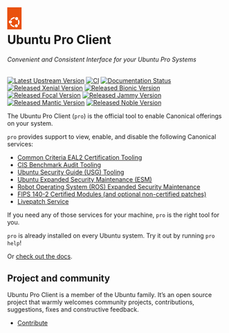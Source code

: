 <h1>
  <a href="https://ubuntu.com/pro" target="_blank">
    <img src="https://raw.githubusercontent.com/canonical/ubuntu-pro-client/docs/docs/_static/circle_of_friends.png" width="33"/>
  </a>
  <br>
  Ubuntu Pro Client
</h1>

###### Convenient and Consistent Interface for your Ubuntu Pro Systems
[![Latest Upstream Version](https://img.shields.io/github/v/tag/canonical/ubuntu-pro-client.svg?label=Latest%20Upstream%20Version&logo=github&logoColor=white&color=33ce57)](https://github.com/canonical/ubuntu-pro-client/tags)
[![CI](https://github.com/canonical/ubuntu-pro-client/actions/workflows/ci-base.yaml/badge.svg?branch=main)](https://github.com/canonical/ubuntu-pro-client/actions)
[![Documentation Status](https://readthedocs.com/projects/canonical-ubuntu-pro-client/badge/?version=latest)](https://canonical-ubuntu-pro-client.readthedocs-hosted.com/en/latest/?badge=latest)
<br/>
[![Released Xenial Version](https://img.shields.io/ubuntu/v/ubuntu-advantage-tools/xenial?label=Xenial&logo=ubuntu&logoColor=white)](https://launchpad.net/ubuntu/xenial/+source/ubuntu-advantage-tools)
[![Released Bionic Version](https://img.shields.io/ubuntu/v/ubuntu-advantage-tools/bionic?label=Bionic&logo=ubuntu&logoColor=white)](https://launchpad.net/ubuntu/bionic/+source/ubuntu-advantage-tools)
[![Released Focal Version](https://img.shields.io/ubuntu/v/ubuntu-advantage-tools/focal?label=Focal&logo=ubuntu&logoColor=white)](https://launchpad.net/ubuntu/focal/+source/ubuntu-advantage-tools)
[![Released Jammy Version](https://img.shields.io/ubuntu/v/ubuntu-advantage-tools/jammy?label=Jammy&logo=ubuntu&logoColor=white)](https://launchpad.net/ubuntu/jammy/+source/ubuntu-advantage-tools)
[![Released Mantic Version](https://img.shields.io/ubuntu/v/ubuntu-advantage-tools/mantic?label=Mantic&logo=ubuntu&logoColor=white)](https://launchpad.net/ubuntu/mantic/+source/ubuntu-advantage-tools)
[![Released Noble Version](https://img.shields.io/ubuntu/v/ubuntu-advantage-tools/noble?label=Noble&logo=ubuntu&logoColor=white)](https://launchpad.net/ubuntu/noble/+source/ubuntu-advantage-tools)

The Ubuntu Pro Client (`pro`) is the official tool to enable Canonical offerings on your
system.

`pro` provides support to view, enable, and disable the following Canonical services:

- [Common Criteria EAL2 Certification Tooling](https://ubuntu.com/security/cc)
- [CIS Benchmark Audit Tooling](https://ubuntu.com/security/cis)
- [Ubuntu Security Guide (USG) Tooling](https://ubuntu.com/security/certifications/docs/usg)
- [Ubuntu Expanded Security Maintenance (ESM)](https://ubuntu.com/security/esm)
- [Robot Operating System (ROS) Expanded Security Maintenance](https://ubuntu.com/robotics/ros-esm)
- [FIPS 140-2 Certified Modules (and optional non-certified patches)](https://ubuntu.com/security/fips)
- [Livepatch Service](https://ubuntu.com/security/livepatch)


If you need any of those services for your machine, `pro` is the right tool for you.

`pro` is already installed on every Ubuntu system. Try it out by running `pro help`!

Or [check out the docs](https://canonical-ubuntu-pro-client.readthedocs-hosted.com/en/latest/).

## Project and community

Ubuntu Pro Client is a member of the Ubuntu family. It’s an open source project that warmly welcomes
community projects, contributions, suggestions, fixes and constructive feedback.

* [Contribute](CONTRIBUTING.md)
